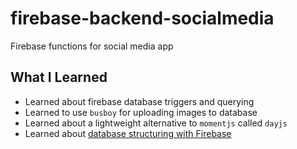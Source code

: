 # firebase-backend-socialmedia
Firebase functions for social media app

## What I Learned
- Learned about firebase database triggers and querying
- Learned to use `busboy` for uploading images to database
- Learned about a lightweight alternative to `momentjs` called `dayjs`
- Learned about [database structuring with Firebase](https://www.youtube.com/watch?v=haMOUb3KVSo)
